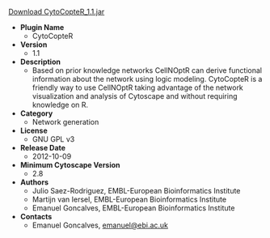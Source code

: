 <a href="CytoCopteR_1.1.jar">Download CytoCopteR_1.1.jar</a>

* __Plugin Name__
  * CytoCopteR
* __Version__
  * 1.1
* __Description__
  * Based on prior knowledge networks CellNOptR can derive functional information about the network using logic modeling. CytoCopteR is a friendly way to use CellNOptR taking advantage of the network visualization and analysis of Cytoscape and without requiring knowledge on R.
* __Category__
  * Network generation
* __License__
  * GNU GPL v3
* __Release Date__
  * 2012-10-09
* __Minimum Cytoscape Version__
  * 2.8
* __Authors__
  * Julio Saez-Rodriguez, EMBL-European Bioinformatics Institute
  * Martijn van Iersel, EMBL-European Bioinformatics Institute
  * Emanuel Goncalves, EMBL-European Bioinformatics Institute
* __Contacts__
  * Emanuel Goncalves, emanuel@ebi.ac.uk
